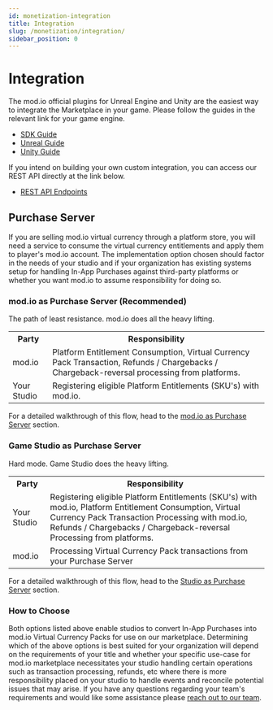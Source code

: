 ```yaml
---
id: monetization-integration
title: Integration
slug: /monetization/integration/
sidebar_position: 0
---
```


# Integration

The mod.io official plugins for Unreal Engine and Unity are the easiest way to integrate the Marketplace in your game. Please follow the guides in the relevant link for your game engine.

* [SDK Guide](/cppsdk/marketplace/)
* [Unreal Guide](/unreal/marketplace/)
* [Unity Guide](/unity/marketplace/)

If you intend on building your own custom integration, you can access our REST API directly at the link below.

* [REST API Endpoints](/monetization/restapi/)

## Purchase Server

If you are selling mod.io virtual currency through a platform store, you will need a service to consume the virtual currency entitlements and apply them to player's mod.io account. The implementation option chosen should factor in the needs of your studio and if your organization has existing systems setup for handling In-App Purchases against third-party platforms or whether you want mod.io to assume responsibility for doing so.

### mod.io as Purchase Server (Recommended)

The path of least resistance. mod.io does all the heavy lifting.

<table>
  <tr>
    <th>Party</th>
    <th>Responsibility</th>
  </tr>
  <tr>
    <td>mod.io</td>
    <td>Platform Entitlement Consumption, Virtual Currency Pack Transaction, Refunds / Chargebacks / Chargeback-reversal processing from platforms.</td>
  </tr>
  <tr>
    <td>Your Studio</td>
    <td>Registering eligible Platform Entitlements (SKU's) with mod.io.</td>
  </tr>
</table>

For a detailed walkthrough of this flow, head to the [mod.io as Purchase Server](/monetization/modio-as-purchase-server/) section.

### Game Studio as Purchase Server

Hard mode. Game Studio does the heavy lifting.

<table>
  <tr>
    <th>Party</th>
    <th>Responsibility</th>
  </tr>
  <tr>
    <td>Your Studio</td>
    <td>Registering eligible Platform Entitlements (SKU's) with mod.io, Platform Entitlement Consumption,  Virtual Currency Pack Transaction Processing with mod.io,  Refunds / Chargebacks / Chargeback-reversal Processing from platforms.</td>
  </tr>
  <tr>
    <td>mod.io</td>
    <td>Processing Virtual Currency Pack transactions from your Purchase Server</td>
  </tr>
</table>

For a detailed walkthrough of this flow, head to the [Studio as Purchase Server](/monetization/studio-as-purchase-server/) section.

### How to Choose

Both options listed above enable studios to convert In-App Purchases into mod.io Virtual Currency Packs for use on our marketplace. Determining which of the above options is best suited for your organization will depend on the requirements of your title and whether your specific use-case for mod.io marketplace necessitates your studio handling certain operations such as transaction processing, refunds, etc where there is more responsibility placed on your studio to handle events and reconcile potential issues that may arise. If you have any questions regarding your team's requirements and would like some assistance please [reach out to our team](mailto:developers@mod.io?subject=Monetization%20Support).